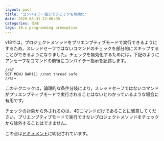 ```yaml
---
layout: post
title: "コンパイラー指示でチェックを無効化"
date: 2020-08-31 12:00:00
categories: 仕様
tags: 18.x programming preemptive
---
```


v18では，プロジェクトメソッドをプリエンプティブモードで実行できるようにするため，スレッドセーフではないコマンドのチェックを部分的にスキップすることができるようになりました。チェックを無効化するためには，下記のようにアンセーフなコマンドの前後にコンパイラー指示を記述します。

```
//%T
SET MENU BAR(1) //not thread safe
//%T+
```

このテクニックは，論理的な条件分岐により，スレッドセーフではないコマンドがプリエンプティブモードで実行されることはないとわかっているような場合に有用です。

チェックの対象から外されるのは，4Dコマンドだけであることに留意してください。プリエンプティブモードで実行できないプロジェクトメソッドをチェックから除外することはできません。

この点は[ドキュメント](https://doc.4d.com/4Dv18R3/4D/18-R3/Preemptive-4D-processes.300-4901397.ja.html)に明記されています。

